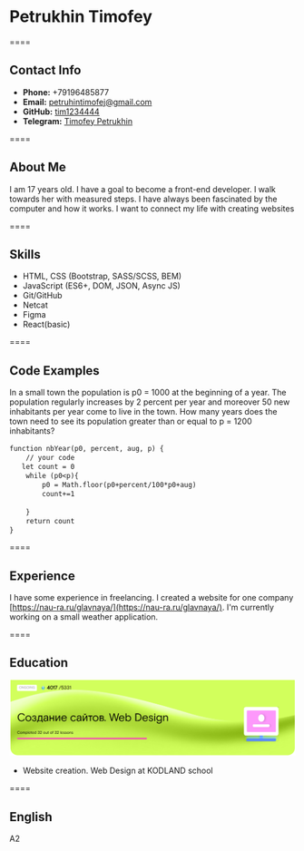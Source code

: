 # Petrukhin Timofey
====
## Contact Info
- **Phone:** +79196485877
- **Email:** petruhintimofej@gmail.com
- **GitHub:** [tim1234444](https://github.com/tim1234444)
- **Telegram:** [Timofey Petrukhin](https://t.me/Timofej2005)

====

## About Me
I am 17 years old. I have a goal to become a front-end developer. I walk towards her with measured steps. I have always been fascinated by the computer and how it works. I want to connect my life with creating websites

====

## Skills
- HTML, CSS (Bootstrap, SASS/SCSS, BEM)
- JavaScript (ES6+, DOM, JSON, Async JS)
- Git/GitHub
- Netcat
- Figma
- React(basic)

====

## Code Examples
In a small town the population is p0 = 1000 at the beginning of a year. The population regularly increases by 2 percent per year and moreover 50 new inhabitants per year come to live in the town. How many years does the town need to see its population greater than or equal to p = 1200 inhabitants?

```
function nbYear(p0, percent, aug, p) {
    // your code
   let count = 0
    while (p0<p){
        p0 = Math.floor(p0+percent/100*p0+aug)
        count+=1

    }
    return count
}
```
====

## Experience
I have some experience in freelancing. I created a website for one company [https://nau-ra.ru/glavnaya/](https://nau-ra.ru/glavnaya/). I'm currently working on a small weather application.

====

## Education
![Img](./Img.png)
- Website creation. Web Design at KODLAND school

====

## English
A2


